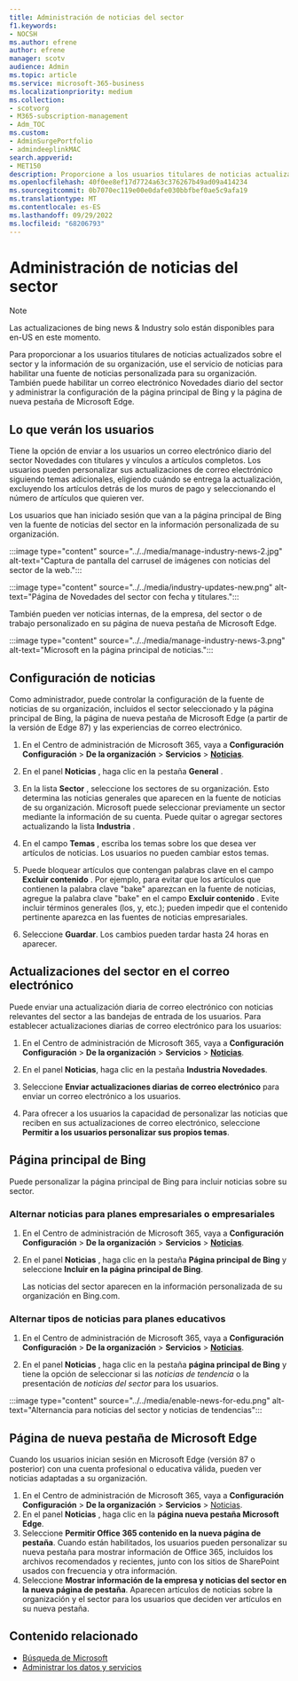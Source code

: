 ```yaml
---
title: Administración de noticias del sector
f1.keywords:
- NOCSH
ms.author: efrene
author: efrene
manager: scotv
audience: Admin
ms.topic: article
ms.service: microsoft-365-business
ms.localizationpriority: medium
ms.collection:
- scotvorg
- M365-subscription-management
- Adm_TOC
ms.custom:
- AdminSurgePortfolio
- admindeeplinkMAC
search.appverid:
- MET150
description: Proporcione a los usuarios titulares de noticias actualizados sobre el sector y la información de su organización, use el servicio de noticias para habilitar una fuente de noticias personalizada para su organización.
ms.openlocfilehash: 40f0ee8ef17d7724a63c376267b49ad09a414234
ms.sourcegitcommit: 0b7070ec119e00e0dafe030bbfbef0ae5c9afa19
ms.translationtype: MT
ms.contentlocale: es-ES
ms.lasthandoff: 09/29/2022
ms.locfileid: "68206793"
---
```

# <a name="manage-industry-news"></a>Administración de noticias del sector

> [!NOTE] 
> Las actualizaciones de bing news & Industry solo están disponibles para en-US en este momento.

Para proporcionar a los usuarios titulares de noticias actualizados sobre el sector y la información de su organización, use el servicio de noticias para habilitar una fuente de noticias personalizada para su organización. También puede habilitar un correo electrónico Novedades diario del sector y administrar la configuración de la página principal de Bing y la página de nueva pestaña de Microsoft Edge.

## <a name="what-your-users-will-see"></a>Lo que verán los usuarios

Tiene la opción de enviar a los usuarios un correo electrónico diario del sector Novedades con titulares y vínculos a artículos completos. Los usuarios pueden personalizar sus actualizaciones de correo electrónico siguiendo temas adicionales, eligiendo cuándo se entrega la actualización, excluyendo los artículos detrás de los muros de pago y seleccionando el número de artículos que quieren ver.

Los usuarios que han iniciado sesión que van a la página principal de Bing ven la fuente de noticias del sector en la información personalizada de su organización.

:::image type="content" source="../../media/manage-industry-news-2.jpg" alt-text="Captura de pantalla del carrusel de imágenes con noticias del sector de la web.":::

:::image type="content" source="../../media/industry-updates-new.png" alt-text="Página de Novedades del sector con fecha y titulares.":::

También pueden ver noticias internas, de la empresa, del sector o de trabajo personalizado en su página de nueva pestaña de Microsoft Edge.

:::image type="content" source="../../media/manage-industry-news-3.png" alt-text="Microsoft en la página principal de noticias.":::

## <a name="news-settings"></a>Configuración de noticias

Como administrador, puede controlar la configuración de la fuente de noticias de su organización, incluidos el sector seleccionado y la página principal de Bing, la página de nueva pestaña de Microsoft Edge (a partir de la versión de Edge 87) y las experiencias de correo electrónico. 

1. En el Centro de administración de Microsoft 365, vaya a **Configuración Configuración** > **De la organización** > **Servicios** > [**Noticias**](https://admin.microsoft.com/adminportal/home?#/Settings/Services/:/Settings/L1/BingNews).

1. En el panel **Noticias** , haga clic en la pestaña **General** .

1. En la lista **Sector** , seleccione los sectores de su organización. Esto determina las noticias generales que aparecen en la fuente de noticias de su organización. Microsoft puede seleccionar previamente un sector mediante la información de su cuenta. Puede quitar o agregar sectores actualizando la lista **Industria** .

1. En el campo **Temas** , escriba los temas sobre los que desea ver artículos de noticias. Los usuarios no pueden cambiar estos temas.

1. Puede bloquear artículos que contengan palabras clave en el campo **Excluir contenido** . Por ejemplo, para evitar que los artículos que contienen la palabra clave "bake" aparezcan en la fuente de noticias, agregue la palabra clave "bake" en el campo **Excluir contenido** . Evite incluir términos generales (los, y, etc.); pueden impedir que el contenido pertinente aparezca en las fuentes de noticias empresariales.

1. Seleccione **Guardar**. Los cambios pueden tardar hasta 24 horas en aparecer.

## <a name="industry-updates-in-email"></a>Actualizaciones del sector en el correo electrónico

Puede enviar una actualización diaria de correo electrónico con noticias relevantes del sector a las bandejas de entrada de los usuarios. Para establecer actualizaciones diarias de correo electrónico para los usuarios:

1. En el Centro de administración de Microsoft 365, vaya a **Configuración Configuración** > **De la organización** > **Servicios** > [**Noticias**](https://admin.microsoft.com/adminportal/home?#/Settings/Services/:/Settings/L1/BingNews). 

1. En el panel **Noticias**, haga clic en la pestaña **Industria Novedades**. 
1. Seleccione **Enviar actualizaciones diarias de correo electrónico** para enviar un correo electrónico a los usuarios.
1. Para ofrecer a los usuarios la capacidad de personalizar las noticias que reciben en sus actualizaciones de correo electrónico, seleccione **Permitir a los usuarios personalizar sus propios temas**.

## <a name="bing-homepage"></a>Página principal de Bing

Puede personalizar la página principal de Bing para incluir noticias sobre su sector.

### <a name="toggle-news-for-business-or-enterprise-plans"></a>Alternar noticias para planes empresariales o empresariales

1. En el Centro de administración de Microsoft 365, vaya a **Configuración Configuración** > **De la organización** > **Servicios** > [**Noticias**](https://admin.microsoft.com/adminportal/home?#/Settings/Services/:/Settings/L1/BingNews).

1. En el panel **Noticias** , haga clic en la pestaña **Página principal de Bing** y seleccione **Incluir en la página principal de Bing**.

    Las noticias del sector aparecen en la información personalizada de su organización en Bing.com.

### <a name="toggle-news-types-for-education-plans"></a>Alternar tipos de noticias para planes educativos

1. En el Centro de administración de Microsoft 365, vaya a **Configuración Configuración** > **De la organización** > **Servicios** > [**Noticias**](https://admin.microsoft.com/adminportal/home?#/Settings/Services/:/Settings/L1/BingNews).

1. En el panel **Noticias** , haga clic en la pestaña **página principal de Bing** y tiene la opción de seleccionar si las *noticias de tendencia* o la presentación de *noticias del sector* para los usuarios.

:::image type="content" source="../../media/enable-news-for-edu.png" alt-text="Alternancia para noticias del sector y noticias de tendencias":::

## <a name="microsoft-edge-new-tab-page"></a>Página de nueva pestaña de Microsoft Edge

Cuando los usuarios inician sesión en Microsoft Edge (versión 87 o posterior) con una cuenta profesional o educativa válida, pueden ver noticias adaptadas a su organización.

1. En el Centro de administración de Microsoft 365, vaya a **Configuración Configuración** > **De la organización** > **Servicios** > [Noticias](https://admin.microsoft.com/adminportal/home?#/Settings/Services/:/Settings/L1/BingNews).
2. En el panel **Noticias** , haga clic en la **página nueva pestaña Microsoft Edge**.
3. Seleccione **Permitir Office 365 contenido en la nueva página de pestaña**. Cuando están habilitados, los usuarios pueden personalizar su nueva pestaña para mostrar información de Office 365, incluidos los archivos recomendados y recientes, junto con los sitios de SharePoint usados con frecuencia y otra información.
4. Seleccione **Mostrar información de la empresa y noticias del sector en la nueva página de pestaña**. Aparecen artículos de noticias sobre la organización y el sector para los usuarios que deciden ver artículos en su nueva pestaña.

## <a name="related-content"></a>Contenido relacionado

- 
  [Búsqueda de Microsoft](/microsoftsearch/)
- [Administrar los datos y servicios](/admin)